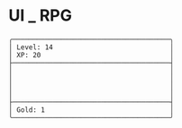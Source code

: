 # UI _ RPG

    ╭───────────────────────────────────────╮
    │ Level: 14                             │
    │ XP: 20                                │
    ├───────────────────────────────────────┤
    │                                       │
    │                                       │
    │                                       │
    │                                       │
    ├───────────────────────────────────────┤
    │ Gold: 1                               │
    ╰───────────────────────────────────────╯
